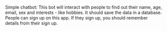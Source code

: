 Simple chatbot: This bot will interact with people to find out their name, age, email, sex and interests - like hobbies. It should save the data in a database. People can sign up on this app. If they sign up, you should remember details from their sign up.

